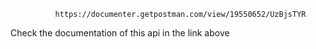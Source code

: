                    
              https://documenter.getpostman.com/view/19550652/UzBjsTYR
Check the documentation of this api in the link above
